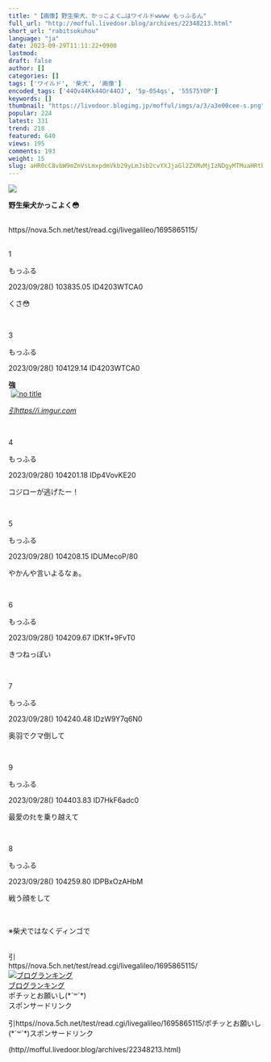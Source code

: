 ```yaml
---
title: "【画像】野生柴犬、かっこよく…はワイルドwwww もっふるん"
full_url: "http://mofful.livedoor.blog/archives/22348213.html"
short_url: "rabitsokuhou"
language: "ja"
date: 2023-09-29T11:11:22+0900
lastmod: 
draft: false
author: []
categories: []
tags: ['ワイルド', '柴犬', '画像']
encoded_tags: ['44Ov44Kk44Or44OJ', '5p-054qs', '55S75YOP']
keywords: []
thumbnail: "https://livedoor.blogimg.jp/mofful/imgs/a/3/a3e00cee-s.png"
popular: 224
latest: 331
trend: 218
featured: 640
views: 195
comments: 193
weight: 15
slug: aHR0cC8vbW9mZnVsLmxpdmVkb29yLmJsb2cvYXJjaGl2ZXMvMjIzNDgyMTMuaHRtbA==
---
```


![](https://livedoor.blogimg.jp/mofful/imgs/a/3/a3e00cee-s.png)

<div><p><b><p>野生柴犬かっこよく😳</p></b><br> https//nova.5ch.net/test/read.cgi/livegalileo/1695865115/</p><p class='t_h'><br>1 <p>もっふる</p> <p> 2023/09/28() 103835.05 ID4203WTCA0</p></p><p class='t_b'> くさ😳 </p><br> <p class='t_h'>3 <p>もっふる</p> <p> 2023/09/28() 104129.14 ID4203WTCA0</p></p> <b> 強 </b><br><a href='https//livedoor.blogimg.jp/mofful/imgs/7/6/76b87e7c.jpg' target='_blank'><img src='https//livedoor.blogimg.jp/mofful/imgs/7/6/76b87e7c-s.jpg' alt='no title' class='image pict' border='0' hspace='5'></a><br> <a href='https//i.imgur.com/38YMcps.jpg' target='_blank' title=''><i><p>引https//i.imgur.com<br></p></i></a><br> <p class='t_h'>4 <p>もっふる</p> <p> 2023/09/28() 104201.18 IDp4VovKE20</p></p> <p class='t_b'> コジローが逃げたー！ </p><br> <p class='t_h'>5 <p>もっふる</p> <p> 2023/09/28() 104208.15 IDUMecoP/80</p></p> <p class='t_b'> やかんや言いよるなぁ。 </p><br> <p class='t_h'>6 <p>もっふる</p> <p> 2023/09/28() 104209.67 IDK1f+9FvT0</p></p> <p class='t_b'> きつねっぽい </p><br> <p class='t_h'>7 <p>もっふる</p> <p> 2023/09/28() 104240.48 IDzW9Y7q6N0</p></p> <p class='t_b'> 奥羽でクマ倒して </p><br> <p class='t_h'>9 <p>もっふる</p> <p> 2023/09/28() 104403.83 ID7HkF6adc0</p></p> <p class='t_b'> 最愛のﾀﾋを乗り越えて </p><br> <p class='t_h'>8 <p>もっふる</p> <p> 2023/09/28() 104259.80 IDPBxOzAHbM</p></p> <p class='t_b'> 戦う顔をして </p><br> <p>※柴犬ではなくディンゴで</p><br>引<br>https//nova.5ch.net/test/read.cgi/livegalileo/1695865115/<br><a href='//blog.with2.net/link/?2036932'><img src='https//blog.with2.net/img/banner/banner_21.gif' title='ブログランキング'></a><br><a href='//blog.with2.net/link/?2036932'>ブログランキング</a><br>ポチッとお願いし(*´꒳`*)<br>スポンサードリンク<br><img border='0' width='1' height='1' src='https//www11.a8.net/0.gif?a8mat=3BDUGQ+4RHMA+2HOM+BS629' alt=''> <p>引https//nova.5ch.net/test/read.cgi/livegalileo/1695865115/ポチッとお願いし(*´꒳`*)スポンサードリンク</p></div>

(http//mofful.livedoor.blog/archives/22348213.html)
